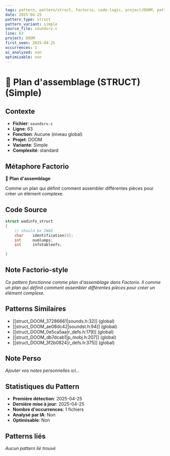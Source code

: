 ```yaml
---
tags: pattern, pattern/struct, factorio, code-logic, project/DOOM, pattern/variant/simple
date: 2025-04-25
pattern_type: struct
pattern_variant: simple
source_file: soundsrv.c
line: 63
project: DOOM
first_seen: 2025-04-25
occurrences: 1
ai_analyzed: non
optimizable: non
---
```


# 📐 Plan d'assemblage (STRUCT) (Simple)

## Contexte
- **Fichier**: `soundsrv.c`
- **Ligne**: 63
- **Fonction**: Aucune (niveau global)
- **Projet**: DOOM
- **Variante**: Simple
- **Complexité**: standard

## Métaphore Factorio
📐 **Plan d'assemblage**

Comme un plan qui définit comment assembler différentes pièces pour créer un élément complexe.

## Code Source
```c
struct wadinfo_struct
{
    // should be IWAD
    char	identification[4];	
    int		numlumps;
    int		infotableofs;
    
}
```

## Note Factorio-style
*Ce pattern fonctionne comme plan d'assemblage dans Factorio. Il comme un plan qui définit comment assembler différentes pièces pour créer un élément complexe.*

## Patterns Similaires
- [[struct_DOOM_37286661|sounds.h:32]] (global)
- [[struct_DOOM_ae08dc42|soundst.h:94]] (global)
- [[struct_DOOM_0e5ca5aa|r_defs.h:179]] (global)
- [[struct_DOOM_db7dcab1|p_mobj.h:207]] (global)
- [[struct_DOOM_3f2b0824|r_defs.h:375]] (global)

## Note Perso
*Ajouter vos notes personnelles ici...*

## Statistiques du Pattern
- **Première détection**: 2025-04-25
- **Dernière mise à jour**: 2025-04-25
- **Nombre d'occurrences**: 1 fichiers
- **Analysé par IA**: Non
- **Optimisable**: Non

## Patterns liés
*Aucun pattern lié trouvé*
